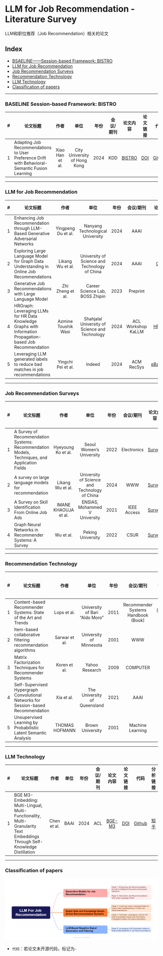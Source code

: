 # LLM for Job Recommendation - Literature Survey

LLM和职位推荐（Job Recommendation）相关的论文

## Index
- [BSAELINE——Session-based Framework: BISTRO](#baseline-session-based-framework-bistro)
- [LLM for Job Recommendation](#llm-for-job-recommendation)
- [Job Recommendation Surveys](#job-recommendation-surveys)
- [Recommendation Technology](#recommendation-technology)
- [LLM Technology](#llm-technology)
- [Classification of papers](#classification-of-papers)

---
### BASELINE Session-based Framework: BISTRO
| # 	| 论文标题 	| 作者 	| 单位 	| 年份 	| 会议/期刊 	| 论文内容 	| 论文链接 	| 代码 	|
|:---:	|---	|:---:	|:---:	|:---:	|:---:	|:---:	|:---:	|:---:	|
| 1 	| Adapting Job Recommendations to User Preference Drift with Behavioral-Semantic Fusion Learning 	| Xiao Han et al. 	| City University of Hong Kong 	| 2024 	| KDD 	| [BISTRO](BASELINE%20Session-based%20Framework%3A%20BISTRO/1_BISTRO.md) | [DOI](https://doi.org/10.1145/3637528.3671759) | [Github](https://github.com/Applied-Machine-Learning-Lab/BISTRO) |

---
### LLM for Job Recommendation
| # 	| 论文标题 	| 作者 	| 单位 	| 年份 	| 会议/期刊 	| 论文内容 	| 论文链接 	| 代码 	|
|:---:	|---	|:---:	|:---:	|:---:	|:---:	|:---:	|:---:	|:---:	|
| 1 	| Enhancing Job Recommendation through LLM-Based Generative Adversarial Networks 	| Yingpeng Du et al. 	| Nanyang Technological University 	| 2024 	| AAAI 	| [LGIR](LLM%20for%20Job%20Recommendation/1_LGIR.md) | [DOI](https://doi.org/10.1609/aaai.v38i8.28678) | - |
| 2 	| Exploring Large Language Model for Graph Data Understanding in Online Job Recommendations 	| Likang Wu et al. 	| University of Science and Technology of China 	| 2024 	| AAAI 	| [GLRec](LLM%20for%20Job%20Recommendation/2_GLRec.md) | [DOI](https://doi.org/10.1609/aaai.v38i8.28769) | [Github](https://github.com/WLiK/GLRec) |
| 3 	| Generative Job Recommendations with Large Language Model 	| Zhi Zheng et al. 	| Career Science Lab, BOSS Zhipin 	| 2023 	| Preprint 	| [GIRL](LLM%20for%20Job%20Recommendation/3_GIRL.md) | [arXiv](https://arxiv.org/abs/2307.02157) | - |
| 4 	| HRGraph: Leveraging LLMs for HR Data Knowledge Graphs with Information Propagation-based Job Recommendation 	| Azmine Toushik Wasi 	| Shahjalal University of Science and Technology 	| 2024 	| ACL Workshop KaLLM 	| [HRGraph](LLM%20for%20Job%20Recommendation/4_HRGraph.md) | [DOI](https://doi.org/10.48550/arXiv.2408.13521) | [Github](https://github.com/azminewasi/HRGraph) |
| 5 	| Leveraging LLM generated labels to reduce bad matches in job recommendations 	| Yingchi Pei et al. 	| Indeed 	| 2024 	| ACM RecSys 	| [eBadMatch](LLM%20for%20Job%20Recommendation/5_eBadMatch.md) | [DOI](https://doi.org/10.1145/3640457.3688043) | - |

---

### Job Recommendation Surveys
| # 	| 论文标题 	| 作者 	| 单位 	| 年份 	| 会议/期刊 	| 论文内容 	| 论文链接 	| 代码 	| 分析链接  |
|:---:	|---	|:---:	|:---:	|:---:	|:---:	|:---:	|:---:	|:---:	|:---:	|
| 1 	| A Survey of Recommendation Systems: Recommendation Models, Techniques, and Application Fields 	| Hyeyoung Ko et al. 	| Seoul Women’s University 	| 2022 	| Electronics 	| [Survey](Job%20Recommendation%20Surveys/1_Survey.md) | [DOI](https://doi.org/10.3390/electronics11010141) | - | - |
| 2 	| A survey on large language models for recommendation 	| Likang Wu et al. 	| University of Science and Technology of China 	| 2024 	| WWW 	| [Survey](Job%20Recommendation%20Surveys/2_Survey.md) | [DOI](https://doi.org/10.1007/s11280-024-01291-2) | [LLM4Rec](https://github.com/WLiK/LLM4Rec-Awesome-Papers) | - |
| 3 	| A Survey on Skill Identification From Online Job Ads 	| IMANE KHAOUJA et al. 	| ENSIAS, Mohammed V University 	| 2021 	| IEEE Access 	| [Survey](Job%20Recommendation%20Surveys/3_Survey.md) | [DOI](https://ieeexplore.ieee.org/document/9517309) | - | - |
| 4 	| Graph Neural Networks in Recommender Systems: A Survey 	| Wu et al. 	| Peking University 	| 2022 	| CSUR 	| [Survey](Job%20Recommendation%20Surveys/4_Survey.md) | [DOI](https://dl.acm.org/doi/10.1145/3535101) | [Github](https://github.com/wusw14/GNN-in-RS) | [知乎](https://zhuanlan.zhihu.com/p/362853488) |
 
---

### Recommendation Technology
| # 	| 论文标题 	| 作者 	| 单位 	| 年份 	| 会议/期刊 	| 论文内容 	| 论文链接 	| 代码 	| 分析链接  |
|:---:	|---	|:---:	|:---:	|:---:	|:---:	|:---:	|:---:	|:---:	|:---:	|
| 1 	| Content-based Recommender Systems: State of the Art and Trends 	| Lops et al. 	| University of Bari “Aldo Moro” 	| 2011 	| Recommender Systems Handbook (Book) 	| [Content-based](Recommendation%20Technology/1_Content-based.md) | [DOI](https://doi.org/10.1007/978-0-387-85820-3_3) | - | - |
| 2 	| Item-based collaborative filtering recommendation algorithms 	| Sarwar et al. 	| University of Minnesota 	| 2001 	| WWW 	| [CF](Recommendation%20Technology/2_CF.md) | [DOI](https://dl.acm.org/doi/10.1145/371920.372071) | - | [CSDN](https://blog.csdn.net/han__xuefeng/article/details/106652266) |
| 3 	| Matrix Factorization Techniques for Recommender Systems 	| Koren et al. 	| Yahoo Research 	| 2009 	| COMPUTER 	| [MF](Recommendation%20Technology/3_MF.md) | [DOI](https://ieeexplore.ieee.org/abstract/document/5197422) | - | [知乎](https://zhuanlan.zhihu.com/p/28577447?from_voters_page=true) |
| 4 	| Self-Supervised Hypergraph Convolutional Networks for Session-based Recommendation 	| Xia et al. 	| The University of Queensland 	| 2021 	| AAAI 	| [DHCN](Recommendation%20Technology/4_DHCN.md) | [DOI](https://ojs.aaai.org/index.php/AAAI/article/view/16578) | [Github](https://github.com/xiaxin1998/DHCN) | [CSDN](https://blog.csdn.net/qq_39087432/article/details/120881848) |
| 5 	| Unsupervised Learning by Probabilistic Latent Semantic Analysis 	| THOMAS HOFMANN 	| Brown University 	| 2001 	| Machine Learning	| [PLSA](Recommendation%20Technology/5_PLSA.md) | [DOI](https://doi.org/10.1023/A:1007617005950) | - | - |

---

### LLM Technology
| # 	| 论文标题 	| 作者 	| 单位 	| 年份 	| 会议/期刊 	| 论文内容 	| 论文链接 	| 代码 	| 分析链接  |
|:---:	|---	|:---:	|:---:	|:---:	|:---:	|:---:	|:---:	|:---:	|:---:	|
| 1 	| BGE M3-Embedding: Multi-Lingual, Multi-Functionality, Multi-Granularity Text Embeddings Through Self-Knowledge Distillation 	| Chen et al. 	| BAAI | 2024 	| ACL | [BGE-M3](Recommendation%20Technology/1_Content-based.md) | [DOI](10.18653/v1/2024.findings-acl.137) | [Github](https://github.com/FlagOpen/FlagEmbedding) | [知乎](https://zhuanlan.zhihu.com/p/1393866720) |

---

### Classification of papers
![Showcase](Classification-of-papers.png)

- `代码`：若论文未开源代码，标记为`-`
